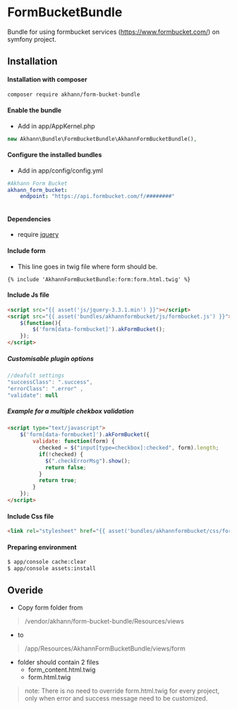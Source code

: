 # FormBucketBundle
Bundle for using formbucket services (https://www.formbucket.com/) on symfony project.

## Installation

#### Installation with composer
```bash
composer require akhann/form-bucket-bundle

```

#### Enable the bundle
* Add in app/AppKernel.php
```php
new Akhann\Bundle\FormBucketBundle\AkhannFormBucketBundle(),

```

#### Configure the installed bundles
* Add in app/config/config.yml
```yaml
#Akhann Form Bucket
akhann_form_bucket:
    endpoint: "https://api.formbucket.com/f/########"
    
```
#### Dependencies
* require [jquery](https://jquery.com/)

#### Include form
* This line goes in twig file where form should be.
```twig
{% include 'AkhannFormBucketBundle:form:form.html.twig' %}

```
#### Include Js file
```html
<script src="{{ asset('js/jquery-3.3.1.min') }}"></script>
<script src="{{ asset('bundles/akhannformbucket/js/formbucket.js') }}">
    $(function(){
        $('form[data-formbucket]').akFormBucket();
    });
</script>
```

##### Customisable plugin options
```js
//deafult settings
"successClass": ".success", 
"errorClass": ".error" ,
"validate": null

```

##### Example for a multiple chekbox validation
```html
<script type="text/javascript">
    $('form[data-formbucket]').akFormBucket({
        validate: function(form) {
          checked = $("input[type=checkbox]:checked", form).length;
          if(!checked) {
            $(".checkErrorMsg").show();
            return false;
          }
          return true;
        }
    }); 
</script>

```

#### Include Css file
```html
<link rel="stylesheet" href="{{ asset('bundles/akhannformbucket/css/formbucket.css')}}" rel="stylesheet" type="text/css" />

```

#### Preparing environment
```bash
$ app/console cache:clear
$ app/console assets:install

```

## Overide
* Copy form folder from 
> /vendor/akhann/form-bucket-bundle/Resources/views 
* to 
> /app/Resources/AkhannFormBucketBundle/views/form
>
* folder should contain 2 files 
    * form_content.html.twig
    * form.html.twig
    
> note: There is no need to override form.html.twig for every project, only when error and success message need to be customized.


